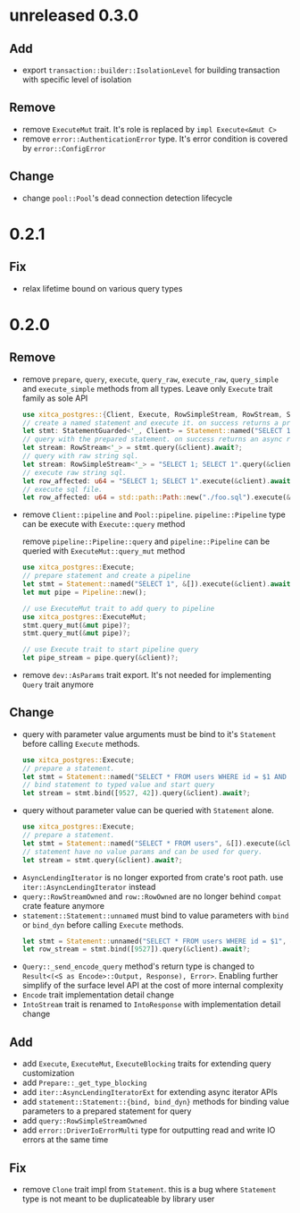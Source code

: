 # unreleased 0.3.0
## Add
- export `transaction::builder::IsolationLevel` for building transaction with specific level of isolation

## Remove 
- remove `ExecuteMut` trait. It's role is replaced by `impl Execute<&mut C>`
- remove `error::AuthenticationError` type. It's error condition is covered by `error::ConfigError`

## Change
- change `pool::Pool`'s dead connection detection lifecycle

# 0.2.1
## Fix
- relax lifetime bound on various query types 

# 0.2.0
## Remove
- remove `prepare`, `query`, `execute`, `query_raw`, `execute_raw`, `query_simple` and `execute_simple` methods from all types. Leave only `Execute` trait family as sole API  
    ```rust
    use xitca_postgres::{Client, Execute, RowSimpleStream, RowStream, Statement};
    // create a named statement and execute it. on success returns a prepared statement
    let stmt: StatementGuarded<'_, Client> = Statement::named("SELECT 1").execute(&client).await?;
    // query with the prepared statement. on success returns an async row stream.
    let stream: RowStream<'_> = stmt.query(&client).await?;
    // query with raw string sql.
    let stream: RowSimpleStream<'_> = "SELECT 1; SELECT 1".query(&client).await?;
    // execute raw string sql.
    let row_affected: u64 = "SELECT 1; SELECT 1".execute(&client).await?;
    // execute sql file.
    let row_affected: u64 = std::path::Path::new("./foo.sql").execute(&client).await?;
    ```
- remove `Client::pipeline` and `Pool::pipeline`. `pipeline::Pipeline` type can be execute with `Execute::query` method
    
  remove `pipeline::Pipeline::query` and `pipeline::Pipeline` can be queried with `ExecuteMut::query_mut` method
    ```rust
    use xitca_postgres::Execute;
    // prepare statement and create a pipeline
    let stmt = Statement::named("SELECT 1", &[]).execute(&client).await?;
    let mut pipe = Pipeline::new();
    
    // use ExecuteMut trait to add query to pipeline
    use xitca_postgres::ExecuteMut;
    stmt.query_mut(&mut pipe)?;
    stmt.query_mut(&mut pipe)?;

    // use Execute trait to start pipeline query
    let pipe_stream = pipe.query(&client)?;
    ```
- remove `dev::AsParams` trait export. It's not needed for implementing `Query` trait anymore    

## Change
- query with parameter value arguments must be bind to it's `Statement` before calling `Execute` methods.
    ```rust
    use xitca_postgres::Execute;
    // prepare a statement.
    let stmt = Statement::named("SELECT * FROM users WHERE id = $1 AND age = $2", &[Type::INT4, Type::INT4]).execute(&client).await?;
    // bind statement to typed value and start query
    let stream = stmt.bind([9527, 42]).query(&client).await?;
    ```
- query without parameter value can be queried with `Statement` alone.
    ```rust
    use xitca_postgres::Execute;
    // prepare a statement.
    let stmt = Statement::named("SELECT * FROM users", &[]).execute(&client).await?;
    // statement have no value params and can be used for query.
    let stream = stmt.query(&client).await?;
    ```
- `AsyncLendingIterator` is no longer exported from crate's root path. use `iter::AsyncLendingIterator` instead
- `query::RowStreamOwned` and `row::RowOwned` are no longer behind `compat` crate feature anymore
- `statement::Statement::unnamed` must bind to value parameters with `bind` or `bind_dyn` before calling `Execute` methods.
    ```rust
    let stmt = Statement::unnamed("SELECT * FROM users WHERE id = $1", &[Type::INT4]);
    let row_stream = stmt.bind([9527]).query(&client).await?;
    ```
- `Query::_send_encode_query` method's return type is changed to `Result<(<S as Encode>::Output, Response), Error>`. Enabling further simplify of the surface level API at the cost of more internal complexity
- `Encode` trait implementation detail change
- `IntoStream` trait is renamed to `IntoResponse` with implementation detail change

## Add
- add `Execute`, `ExecuteMut`, `ExecuteBlocking` traits for extending query customization
- add `Prepare::_get_type_blocking`
- add `iter::AsyncLendingIteratorExt` for extending async iterator APIs
- add `statement::Statement::{bind, bind_dyn}` methods for binding value parameters to a prepared statement for query
- add `query::RowSimpleStreamOwned`
- add `error::DriverIoErrorMulti` type for outputting read and write IO errors at the same time

## Fix
- remove `Clone` trait impl from `Statement`. this is a bug where `Statement` type is not meant to be duplicateable by library user
